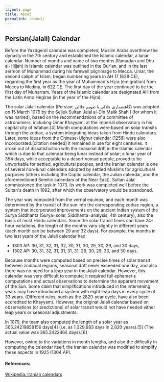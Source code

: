 ```yaml
---
layout: page
title: About
permalink: /about/
---
```


## Persian(Jalali) Calendar

Before the Yazdgerdi calendar was completed, Muslim Arabs overthrew the dynasty in the 7th century and established the Islamic calendar, a lunar calendar. Number of months and name of two months (Ramadan and Dhu al-Hijjah) in Islamic calendar was outlined in the Qur'an, and in the last sermon of Muhammad during his farewell pilgrimage to Mecca. Umar, the second caliph of Islam, began numbering years in AH 17 (638 CE), regarding the first year as the year of Muhammad's Hijra (emigration) from Mecca to Medina, in 622 CE. The first day of the year continued to be the first day of Muharram. Years of the Islamic calendar are designated AH from the Latin Anno Hegirae (in the year of the Hijra).

The solar Jalali calendar (Persian: گاهشماری جلالی یا تقویم جلالی‎) was adopted on 15 March 1079 by the Seljuk Sultan Jalal al-Din Malik Shah I (for whom it was named), based on the recommendations of a committee of astronomers, including Omar Khayyam, at the imperial observatory in his capital city of Isfahan.[4] Month computations were based on solar transits through the zodiac, a system integrating ideas taken from Hindu calendars. Later, some ideas from the Chinese-Uighur calendar (1258) were also incorporated.[citation needed] It remained in use for eight centuries. It arose out of dissatisfaction with the seasonal drift in the Islamic calendar which is due to that calendar being lunar instead of solar; a lunar year of 354 days, while acceptable to a desert nomad people, proved to be unworkable for settled, agricultural peoples, and the Iranian calendar is one of several non-lunar calendars adopted by settled Muslims for agricultural purposes (others including the Coptic calendar, the Julian calendar, and the aforementioned Semitic calendars of the Near East). Sultan Jalal commissioned the task in 1073. Its work was completed well before the Sultan's death in 1092, after which the observatory would be abandoned.

The year was computed from the vernal equinox, and each month was determined by the transit of the sun into the corresponding zodiac region, a system that incorporated improvements on the ancient Indian system of the Surya Siddhanta (Surya=solar, Siddhanta=analysis, 4th century), also the basis of most Hindu calendars. Since the solar transit times can have 24-hour variations, the length of the months vary slightly in different years (each month can be between 29 and 32 days). For example, the months in two last years of the Jalali calendar had:

 * 1303 AP: 30, 31, 32, 31, 32, 30, 31, 30, 29, 30, 29, and 30 days,
 * 1302 AP: 30, 31, 32, 31, 31, 31, 31, 29, 30, 29, 30, and 30 days.
 
Because months were computed based on precise times of solar transit between zodiacal regions, seasonal drift never exceeded one day, and also there was no need for a leap year in the Jalali calendar. However, this calendar was very difficult to compute; it required full ephemeris computations and actual observations to determine the apparent movement of the Sun. Some claim that simplifications introduced in the intervening years may have introduced a system with eight leap days in every cycle of 33 years. (Different rules, such as the 2820-year cycle, have also been accredited to Khayyam). However, the original Jalali calendar based on observations (or predictions) of solar transit would not have needed either leap years or seasonal adjustments.

In 1079, the team also computed the length of a solar year as 365.24219858156 days[4] (i.e. as 1,029,983 days in 2,820 years).[5] (The actual value was 365.2422464 days).[6]

However, owing to the variations in month lengths, and also the difficulty in computing the calendar itself, the Iranian calendar was modified to simplify these aspects in 1925 (1304 AP).


#### References:
[Wikipedia: Iranian calendars](http://en.wikipedia.org/wiki/Iranian_calendars)
